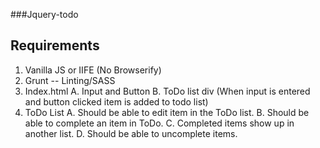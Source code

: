###Jquery-todo
## Requirements
1. Vanilla JS or IIFE (No Browserify)
1. Grunt -- Linting/SASS
1. Index.html
    A. Input and Button
    B. ToDo list div (When input is entered and button clicked item is added to todo list)
1. ToDo List
    A. Should be able to edit item in the ToDo list.
    B. Should be able to complete an item in ToDo.
    C. Completed items show up in another list.
    D. Should be able to uncomplete items.
